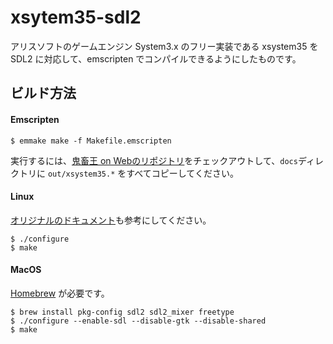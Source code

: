 # xsytem35-sdl2

アリスソフトのゲームエンジン System3.x のフリー実装である xsystem35 を SDL2 に対応して、emscripten でコンパイルできるようにしたものです。

## ビルド方法
#### Emscripten

    $ emmake make -f Makefile.emscripten

実行するには、[鬼畜王 on Webのリポジトリ](https://github.com/kichikuou/web)をチェックアウトして、`docs`ディレクトリに `out/xsystem35.*` をすべてコピーしてください。

#### Linux

[オリジナルのドキュメント](https://github.com/kichikuou/xsystem35-sdl2/tree/emscripten/doc)も参考にしてください。

    $ ./configure
    $ make

#### MacOS

[Homebrew](https://brew.sh/index_ja) が必要です。

    $ brew install pkg-config sdl2 sdl2_mixer freetype
    $ ./configure --enable-sdl --disable-gtk --disable-shared
    $ make
